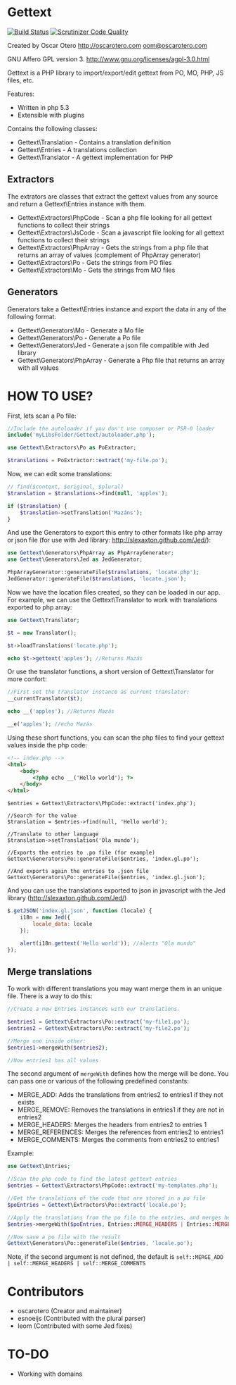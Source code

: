Gettext
=======

[![Build Status](https://travis-ci.org/oscarotero/Gettext.png?branch=master)](https://travis-ci.org/oscarotero/Gettext)
[![Scrutinizer Code Quality](https://scrutinizer-ci.com/g/oscarotero/Gettext/badges/quality-score.png?s=6c201a07f86ef7ba0b2e746a435bdbc1bf02d878)](https://scrutinizer-ci.com/g/oscarotero/Gettext/)

Created by Oscar Otero <http://oscarotero.com> <oom@oscarotero.com>

GNU Affero GPL version 3. http://www.gnu.org/licenses/agpl-3.0.html

Gettext is a PHP library to import/export/edit gettext from PO, MO, PHP, JS files, etc.

Features:

* Written in php 5.3
* Extensible with plugins

Contains the following classes:

* Gettext\Translation - Contains a translation definition
* Gettext\Entries - A translations collection
* Gettext\Translator - A gettext implementation for PHP

Extractors
----------

The extrators are classes that extract the gettext values from any source and return a Gettext\Entries instance with them.

* Gettext\Extractors\PhpCode - Scan a php file looking for all gettext functions to collect their strings
* Gettext\Extractors\JsCode - Scan a javascript file looking for all gettext functions to collect their strings
* Gettext\Extractors\PhpArray - Gets the strings from a php file that returns an array of values (complement of PhpArray generator)
* Gettext\Extractors\Po - Gets the strings from PO files
* Gettext\Extractors\Mo - Gets the strings from MO files

Generators
----------

Generators take a Gettext\Entries instance and export the data in any of the following format.

* Gettext\Generators\Mo - Generate a Mo file
* Gettext\Generators\Po - Generate a Po file
* Gettext\Generators\Jed - Generate a json file compatible with Jed library
* Gettext\Generators\PhpArray - Generate a Php file that returns an array with all values

HOW TO USE?
===========

First, lets scan a Po file:

```php
//Include the autoloader if you don't use composer or PSR-0 loader
include('myLibsFolder/Gettext/autoloader.php');

use Gettext\Extractors\Po as PoExtractor;

$translations = PoExtractor::extract('my-file.po');
```

Now, we can edit some translations:

```php
// find($context, $original, $plural)
$translation = $translations->find(null, 'apples');

if ($translation) {
	$translation->setTranslation('Mazáns');
}
```

And use the Generators to export this entry to other formats like php array or json file (for use with Jed library: http://slexaxton.github.com/Jed/):

```php
use Gettext\Generators\PhpArray as PhpArrayGenerator;
use Gettext\Generators\Jed as JedGenerator;

PhpArrayGenerator::generateFile($translations, 'locate.php');
JedGenerator::generateFile($translations, 'locate.json');
```

Now we have the location files created, so they can be loaded in our app. For example, we can use the Gettext\Translator to work with translations exported to php array:

```php
use Gettext\Translator;

$t = new Translator();

$t->loadTranslations('locate.php');

echo $t->gettext('apples'); //Returns Mazás
```

Or use the translator functions, a short version of Gettext\Translator for more confort:

```php
//First set the translator instance as current translator:
__currentTranslator($t);

echo __('apples'); //Returns Mazás

__e('apples'); //echo Mazás
```

Using these short functions, you can scan the php files to find your gettext values inside the php code:

```html
<!-- index.php -->
<html>
	<body>
		<?php echo __('Hello world'); ?>
	</body>
</html>
```
```
$entries = Gettext\Extractors\PhpCode::extract('index.php');

//Search for the value
$translation = $entries->find(null, 'Hello world');

//Translate to other language
$translation->setTranslation('Ola mundo');

//Exports the entries to .po file (for example)
Gettext\Generators\Po::generateFile($entries, 'index.gl.po');

//And exports again the entries to .json file
Gettext\Generators\Po::generateFile($entries, 'index.gl.json');
```

And you can use the translations exported to json in javascript with the Jed library (http://slexaxton.github.com/Jed/)

```javascript
$.getJSON('index.gl.json', function (locale) {
	i18n = new Jed({
		locale_data: locale
	});

	alert(i18n.gettext('Hello world')); //alerts "Ola mundo"
});
```

Merge translations
------------------

To work with different translations you may want merge them in an unique file. There is a way to do this:

```php
//Create a new Entries instances with our translations.

$entries1 = Gettext\Extractors\Po::extract('my-file1.po');
$entries2 = Gettext\Extractors\Po::extract('my-file2.po');

//Merge one inside other:
$entries1->mergeWith($entries2);

//Now entries1 has all values
```

The second argument of `mergeWith` defines how the merge will be done. You can pass one or various of the following predefined constants:

* MERGE_ADD: Adds the translations from entries2 to entries1 if they not exists
* MERGE_REMOVE: Removes the translations in entries1 if they are not in entries2
* MERGE_HEADERS: Merges the headers from entries2 to entries 1
* MERGE_REFERENCES: Merges the references from entries2 to entries1
* MERGE_COMMENTS: Merges the comments from entries2 to entries1

Example:

```php
use Gettext\Entries;

//Scan the php code to find the latest gettext entries
$entries = Gettext\Extractors\PhpCode::extract('my-templates.php');

//Get the translations of the code that are stored in a po file
$poEntries = Gettext\Extractors\Po::extract('locale.po');

//Apply the translations from the po file to the entries, and merges header and comments but not references and without add or remove entries:
$entries->mergeWith($poEntries, Entries::MERGE_HEADERS | Entries::MERGE_COMMENTS);

//Now save a po file with the result
Gettext\Generators\Po::generateFile($entries, 'locale.po');
```

Note, if the second argument is not defined, the default is `self::MERGE_ADD | self::MERGE_HEADERS | self::MERGE_COMMENTS`


Contributors
============

* oscarotero (Creator and maintainer)
* esnoeijs (Contributed with the plural parser)
* leom (Contributed with some Jed fixes)

TO-DO
=====

* Working with domains
